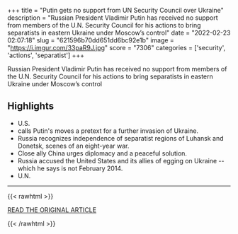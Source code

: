 +++
title = "Putin gets no support from UN Security Council over Ukraine"
description = "Russian President Vladimir Putin has received no support from members of the U.N. Security Council for his actions to bring separatists in eastern Ukraine under Moscow’s control"
date = "2022-02-23 02:07:18"
slug = "621596b70dd651dd6bc92e1b"
image = "https://i.imgur.com/33paR9J.jpg"
score = "7306"
categories = ['security', 'actions', 'separatist']
+++

Russian President Vladimir Putin has received no support from members of the U.N. Security Council for his actions to bring separatists in eastern Ukraine under Moscow’s control

## Highlights

- U.S.
- calls Putin's moves a pretext for a further invasion of Ukraine.
- Russia recognizes independence of separatist regions of Luhansk and Donetsk, scenes of an eight-year war.
- Close ally China urges diplomacy and a peaceful solution.
- Russia accused the United States and its allies of egging on Ukraine -- which he says is not February 2014.
- U.N.

---

{{< rawhtml >}}
  <p class="article-category">
    <a target="_blank" href="https://abcnews.go.com/US/wireStory/putin-support-security-council-ukraine-83037165">READ THE ORIGINAL ARTICLE</a>
  </p>
{{< /rawhtml >}}
